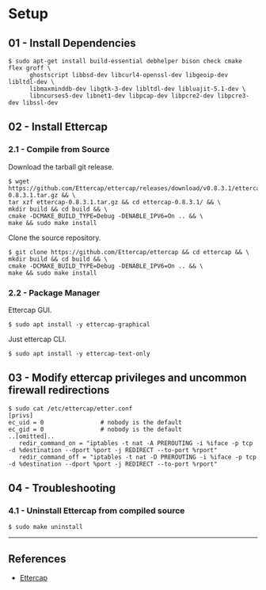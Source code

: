 # Setup

## 01 - Install Dependencies

```
$ sudo apt-get install build-essential debhelper bison check cmake flex groff \
      ghostscript libbsd-dev libcurl4-openssl-dev libgeoip-dev libltdl-dev \
      libmaxminddb-dev libgtk-3-dev libltdl-dev libluajit-5.1-dev \
      libncurses5-dev libnet1-dev libpcap-dev libpcre2-dev libpcre3-dev libssl-dev
```

## 02 - Install Ettercap

### 2.1 - Compile from Source

Download the tarball git release.

```
$ wget https://github.com/Ettercap/ettercap/releases/download/v0.8.3.1/ettercap-0.8.3.1.tar.gz && \
tar xzf ettercap-0.8.3.1.tar.gz && cd ettercap-0.8.3.1/ && \
mkdir build && cd build && \
cmake -DCMAKE_BUILD_TYPE=Debug -DENABLE_IPV6=On .. && \
make && sudo make install
```

Clone the source repository.

```
$ git clone https://github.com/Ettercap/ettercap && cd ettercap && \
mkdir build && cd build && \
cmake -DCMAKE_BUILD_TYPE=Debug -DENABLE_IPV6=On .. && \
make && sudo make install
```

### 2.2 - Package Manager

Ettercap GUI.

```
$ sudo apt install -y ettercap-graphical
```

Just ettercap CLI.

```
$ sudo apt install -y ettercap-text-only
```

## 03 - Modify ettercap privileges and uncommon firewall redirections

```
$ sudo cat /etc/ettercap/etter.conf
[privs]
ec_uid = 0                # nobody is the default
ec_gid = 0                # nobody is the default
..[omitted]..
   redir_command_on = "iptables -t nat -A PREROUTING -i %iface -p tcp -d %destination --dport %port -j REDIRECT --to-port %rport"
   redir_command_off = "iptables -t nat -D PREROUTING -i %iface -p tcp -d %destination --dport %port -j REDIRECT --to-port %rport"
```

## 04 - Troubleshooting

### 4.1 - Uninstall Ettercap from compiled source

```
$ sudo make uninstall
```

---
## References

- [Ettercap](https://github.com/Ettercap/ettercap)